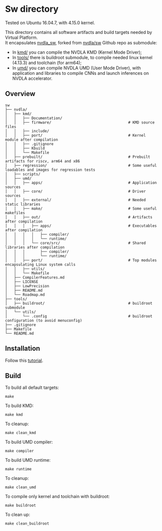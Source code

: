 # Sw directory
Tested on Ubuntu 16.04.7, with 4.15.0 kernel.

This directory contains all software artifacts and build targets needed by Virtual Platform.<br>
It encapsulates [nvdla_sw](https://github.com/Vincenzo0709/nvdla_sw), forked from [nvdla/sw](https://github.com/nvdla/sw) Github repo as submodule:
- In [kmd/](nvdla/kmd/) you can compile the NVDLA KMD (Kernel Mode Driver);
- In [tools/](tools/) there is buildroot submodule, to compile needed linux kernel (4.13.3) and toolchain (for arm64);
- In [umd/](nvdla/umd/) you can compile NVDLA UMD (User Mode Driver), with application and libraries to compile CNNs and launch inferences on NVDLA accelerator.

## Overview
```
sw
├── nvdla/
│   ├── kmd/
│   │   ├── Documentation/
│   │   ├── firmware/                                   # KMD source files
│   │   ├── include/
│   │   ├── port/                                       # Kernel module after compilation
│   │   ├── .gitignore
│   │   ├── Kbuild
│   │   └── Makefile
│   ├── prebuilt/                                       # Prebuilt artifacts for riscv, arm64 and x86
│   ├── regression/                                     # Some useful loadables and images for regression tests
│   ├── scripts/
│   ├── umd/
│   │   ├── apps/                                       # Application sources
│   │   ├── core/                                       # Driver sources
│   │   ├── external/                                   # Needed static libraries
│   │   ├── make/                                       # Some useful makefiles
│   │   ├── out/                                        # Artifacts after compilation
│   │   │   ├── apps/                                   # Executables after compilation
│   │   │   │   ├── compiler/
│   │   │   │   └── runtime/
│   │   │   └── core/src/                               # Shared libraries after compilation
│   │   │       ├── compiler/
│   │   │       └── runtime/
│   │   ├── port/                                       # Top modules encapsulating Linux system calls
│   │   ├── utils/
│   │   └── Makefile
│   ├── CompilerFeatures.md
│   ├── LICENSE
│   ├── LowPrecision
│   ├── README.md
│   └── Roadmap.md
├── tools/
│   ├── buildroot/                                      # buildroot submodule
│   └── utils/
│       └── .config                                     # buildroot configuration (to avoid menuconfig)
├── .gitignore
├── Makefile
└── README.md
```

## Installation
Follow this [tutorial](../doc/INSTALL_STEPS.md).

## Build
To build all default targets:
```
make
```

To build KMD:
```
make kmd
```
To cleanup:
```
make clean_kmd
```

To build UMD compiler:
```
make compiler
```
To build UMD runtime:
```
make runtime
```
To cleanup:
```
make clean_umd
```

To compile only kernel and toolchain with buildroot:
```
make buildroot
```
To clean up:
```
make clean_buildroot
```
